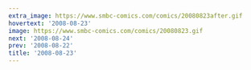 ```yaml
---
extra_image: https://www.smbc-comics.com/comics/20080823after.gif
hovertext: '2008-08-23'
image: https://www.smbc-comics.com/comics/20080823.gif
next: '2008-08-24'
prev: '2008-08-22'
title: '2008-08-23'
---
```

